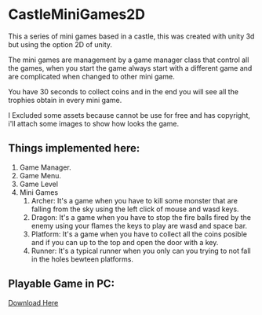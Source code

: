 # CastleMiniGames2D

This a series of mini games based in a castle, this was created with unity 3d but using the option 2D of unity.

The mini games are management by a game manager class that control all the games, when you start the game always start with a different game and are complicated when changed to other mini game.

You have 30 seconds to collect coins and in the end you will see all the trophies obtain in every mini game.

I Excluded some assets because cannot be use for free and has copyright, i'll attach some images to show how looks the game.

## Things implemented here:
1. Game Manager.
2. Game Menu.
3. Game Level
4. Mini Games
	1. Archer: It's a game when you have to kill some monster that are falling from the sky using the left click of mouse and wasd keys.
	2. Dragon: It's a game when you have to stop the fire balls fired by the enemy using your flames the keys to play are wasd and space bar.
	3. Platform: It's a game when you have to collect all the coins posible and if you can up to the top and open the door with a key.
	4. Runner: It's a typical runner when you only can you trying to not fall in the holes bewteen platforms.
	
## Playable Game in PC:
[Download Here](https://www.dropbox.com/s/dmgrcqd71qlbinr/CastleMiniGames.rar?dl=0)
